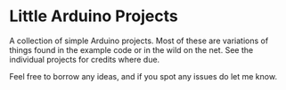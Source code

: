 # Little Arduino Projects

A collection of simple Arduino projects.
Most of these are variations of things found in the example code or in the wild on the net.
See the individual projects for credits where due.

Feel free to borrow any ideas, and if you spot any issues do let me know.